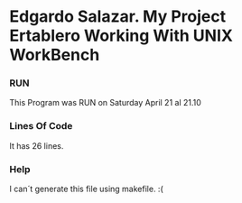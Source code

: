 # Edgardo Salazar. My Project Ertablero Working With UNIX WorkBench
### RUN
This Program was RUN on Saturday April 21 al 21.10
### Lines Of Code
It has 26 lines.
### Help
I can´t generate this file using makefile. :(
